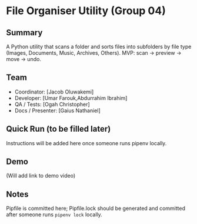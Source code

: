 # File Organiser Utility (Group 04)

## Summary
A Python utility that scans a folder and sorts files into subfolders by file type (Images, Documents, Music, Archives, Others). MVP: scan → preview → move → undo.

## Team
- Coordinator: [Jacob Oluwakemi]
- Developer: [Umar Farouk,Abdurrahim Ibrahim]
- QA / Tests: [Ogah Christopher]
- Docs / Presenter: [Gaius Nathaniel]

## Quick Run (to be filled later)
Instructions will be added here once someone runs pipenv locally.

## Demo
(Will add link to demo video)

## Notes
Pipfile is committed here; Pipfile.lock should be generated and committed after someone runs `pipenv lock` locally.
